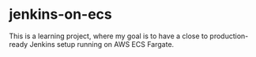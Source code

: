 # jenkins-on-ecs
This is a learning project, where my goal is to have a close to production-ready Jenkins setup running on AWS ECS Fargate.
